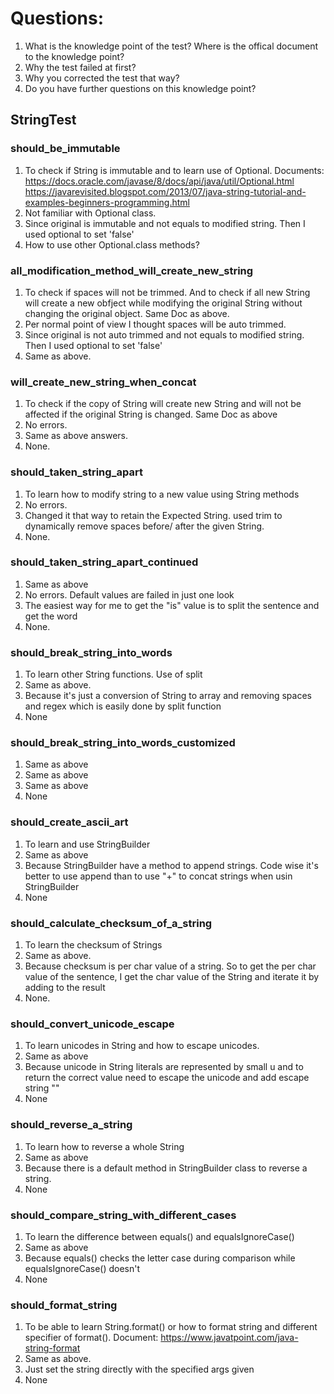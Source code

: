 # Questions:
1. What is the knowledge point of the test? Where is the offical document to the knowledge point?
1. Why the test failed at first?
1. Why you corrected the test that way?
1. Do you have further questions on this knowledge point?

## StringTest

### should_be_immutable
1. To check if String is immutable and to learn use of Optional. 
    Documents: https://docs.oracle.com/javase/8/docs/api/java/util/Optional.html 
               https://javarevisited.blogspot.com/2013/07/java-string-tutorial-and-examples-beginners-programming.html
2. Not familiar with Optional class. 
3. Since original is immutable and not equals to modified string. Then I used optional to set 'false' 
4. How to use other Optional.class methods?

### all_modification_method_will_create_new_string
1. To check if spaces will not be trimmed. And to check if all new String will create a new obfject while modifying the original String without changing the original object. Same Doc as above.
2. Per normal point of view I thought spaces will be auto trimmed. 
3. Since original is not auto trimmed and not equals to modified string. Then I used optional to set 'false' 
4. Same as above.

### will_create_new_string_when_concat
1. To check if the copy of String will create new String and will not be affected if the original String is changed. Same Doc as above
2. No errors. 
3. Same as above answers.
4. None.

### should_taken_string_apart
1. To learn how to modify string to a new value using String methods
2. No errors.
3. Changed it that way to retain the Expected String. used trim to dynamically remove spaces before/ after the given String.
4. None.

### should_taken_string_apart_continued
1. Same as above
2. No errors. Default values are failed in just one look
3. The easiest way for me to get the "is" value is to split the sentence and get the word
4. None.

### should_break_string_into_words
1. To learn other String functions. Use of split
2. Same as above.
3. Because it's just a conversion of String to array and removing spaces and regex which is easily done by split function
4. None

### should_break_string_into_words_customized
1. Same as above
2. Same as above
3. Same as above
4. None

### should_create_ascii_art
1. To learn and use StringBuilder
2. Same as above
3. Because StringBuilder have a method to append strings. Code wise it's better to use append than to use "+" to concat strings when usin StringBuilder
4. None

### should_calculate_checksum_of_a_string
1. To learn the checksum of Strings 
2. Same as above.
3. Because checksum is per char value of a string. So to get the per char value of the sentence, I get the char value of the String and iterate it by adding to the result
4. None.

### should_convert_unicode_escape
1. To learn unicodes in String and how to escape unicodes.
2. Same as above
3. Because unicode in String literals are represented by small u and to return the correct value need to escape the unicode and add escape string "\" 
4. None

### should_reverse_a_string
1. To learn how to reverse a whole String
2. Same as above
3. Because there is a default method in StringBuilder class to reverse a string. 
4. None

### should_compare_string_with_different_cases
1. To learn the difference between equals() and equalsIgnoreCase()
2. Same as above
3. Because equals() checks the letter case during comparison while equalsIgnoreCase() doesn't
4. None

### should_format_string
1. To be able to learn String.format() or how to format string and different specifier of format(). Document: https://www.javatpoint.com/java-string-format
2. Same as above.
3. Just set the string directly with the specified args given 
4. None

